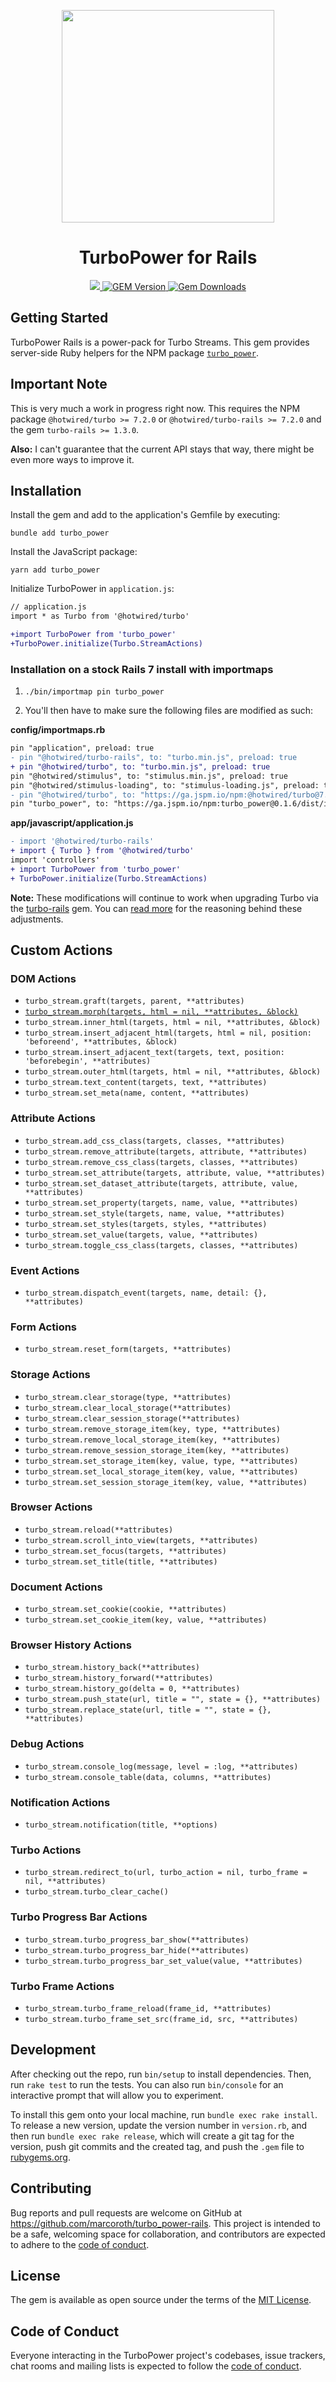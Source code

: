 <p align="center">
  <picture>
    <source media="(prefers-color-scheme: dark)" srcset="assets/hero-dark.png">
    <img src="assets/hero.png" height="340px">
  </picture>
</p>

<h1 align="center">TurboPower for Rails</h1>

<p align="center">
  <a href="https://github.com/marcoroth/turbo_power">
    <img src="https://github.com/marcoroth/turbo_power-rails/actions/workflows/tests.yml/badge.svg">
  </a>
  <a href="https://rubygems.org/gems/turbo_power">
    <img alt="GEM Version" src="https://img.shields.io/gem/v/turbo_power?color=38C160&logo=ruby&logoColor=FE1616">
  </a>
  <a href="https://rubygems.org/gems/turbo_power">
    <img alt="Gem Downloads" src="https://img.shields.io/gem/dt/turbo_power?color=38C160&logo=ruby&logoColor=FE1616">
  </a>
</p>

## Getting Started

TurboPower Rails is a power-pack for Turbo Streams. This gem provides server-side Ruby helpers for the NPM package [`turbo_power`](https://github.com/marcoroth/turbo_power).

## Important Note

This is very much a work in progress right now. This requires the NPM package `@hotwired/turbo >= 7.2.0` or `@hotwired/turbo-rails >= 7.2.0` and the gem `turbo-rails >= 1.3.0`.

**Also:** I can't guarantee that the current API stays that way, there might be even more ways to improve it.


## Installation

Install the gem and add to the application's Gemfile by executing:

```shell
bundle add turbo_power
```

Install the JavaScript package:

```shell
yarn add turbo_power
```

Initialize TurboPower in `application.js`:

```diff
// application.js
import * as Turbo from '@hotwired/turbo'

+import TurboPower from 'turbo_power'
+TurboPower.initialize(Turbo.StreamActions)
```

### Installation on a stock Rails 7 install with importmaps

1. `./bin/importmap pin turbo_power`

2. You'll then have to make sure the following files are modified as such:

**config/importmaps.rb**
```diff
pin "application", preload: true
- pin "@hotwired/turbo-rails", to: "turbo.min.js", preload: true
+ pin "@hotwired/turbo", to: "turbo.min.js", preload: true
pin "@hotwired/stimulus", to: "stimulus.min.js", preload: true
pin "@hotwired/stimulus-loading", to: "stimulus-loading.js", preload: true
- pin "@hotwired/turbo", to: "https://ga.jspm.io/npm:@hotwired/turbo@7.2.0/dist/turbo.es2017-esm.js"
pin "turbo_power", to: "https://ga.jspm.io/npm:turbo_power@0.1.6/dist/index.js"
```

**app/javascript/application.js**
```diff
- import '@hotwired/turbo-rails'
+ import { Turbo } from '@hotwired/turbo'
import 'controllers'
+ import TurboPower from 'turbo_power'
+ TurboPower.initialize(Turbo.StreamActions)
```

**Note:** These modifications will continue to work when upgrading Turbo via the [turbo-rails](https://github.com/hotwired/turbo-rails) gem. You can [read more](https://github.com/marcoroth/turbo_power-rails/issues/2) for the reasoning behind these adjustments.


## Custom Actions

### DOM Actions

* `turbo_stream.graft(targets, parent, **attributes)`
* [`turbo_stream.morph(targets, html = nil, **attributes, &block)`](https://github.com/marcoroth/turbo-morph)
* `turbo_stream.inner_html(targets, html = nil, **attributes, &block)`
* `turbo_stream.insert_adjacent_html(targets, html = nil, position: 'beforeend', **attributes, &block)`
* `turbo_stream.insert_adjacent_text(targets, text, position: 'beforebegin', **attributes)`
* `turbo_stream.outer_html(targets, html = nil, **attributes, &block)`
* `turbo_stream.text_content(targets, text, **attributes)`
* `turbo_stream.set_meta(name, content, **attributes)`


### Attribute Actions

* `turbo_stream.add_css_class(targets, classes, **attributes)`
* `turbo_stream.remove_attribute(targets, attribute, **attributes)`
* `turbo_stream.remove_css_class(targets, classes, **attributes)`
* `turbo_stream.set_attribute(targets, attribute, value, **attributes)`
* `turbo_stream.set_dataset_attribute(targets, attribute, value, **attributes)`
* `turbo_stream.set_property(targets, name, value, **attributes)`
* `turbo_stream.set_style(targets, name, value, **attributes)`
* `turbo_stream.set_styles(targets, styles, **attributes)`
* `turbo_stream.set_value(targets, value, **attributes)`
* `turbo_stream.toggle_css_class(targets, classes, **attributes)`


### Event Actions

* `turbo_stream.dispatch_event(targets, name, detail: {}, **attributes)`


### Form Actions

* `turbo_stream.reset_form(targets, **attributes)`


### Storage Actions

* `turbo_stream.clear_storage(type, **attributes)`
* `turbo_stream.clear_local_storage(**attributes)`
* `turbo_stream.clear_session_storage(**attributes)`
* `turbo_stream.remove_storage_item(key, type, **attributes)`
* `turbo_stream.remove_local_storage_item(key, **attributes)`
* `turbo_stream.remove_session_storage_item(key, **attributes)`
* `turbo_stream.set_storage_item(key, value, type, **attributes)`
* `turbo_stream.set_local_storage_item(key, value, **attributes)`
* `turbo_stream.set_session_storage_item(key, value, **attributes)`


### Browser Actions

* `turbo_stream.reload(**attributes)`
* `turbo_stream.scroll_into_view(targets, **attributes)`
* `turbo_stream.set_focus(targets, **attributes)`
* `turbo_stream.set_title(title, **attributes)`


### Document Actions

* `turbo_stream.set_cookie(cookie, **attributes)`
* `turbo_stream.set_cookie_item(key, value, **attributes)`


### Browser History Actions

* `turbo_stream.history_back(**attributes)`
* `turbo_stream.history_forward(**attributes)`
* `turbo_stream.history_go(delta = 0, **attributes)`
* `turbo_stream.push_state(url, title = "", state = {}, **attributes)`
* `turbo_stream.replace_state(url, title = "", state = {}, **attributes)`


### Debug Actions

* `turbo_stream.console_log(message, level = :log, **attributes)`
* `turbo_stream.console_table(data, columns, **attributes)`


### Notification Actions

* `turbo_stream.notification(title, **options)`


### Turbo Actions

* `turbo_stream.redirect_to(url, turbo_action = nil, turbo_frame = nil, **attributes)`
* `turbo_stream.turbo_clear_cache()`


### Turbo Progress Bar Actions

* `turbo_stream.turbo_progress_bar_show(**attributes)`
* `turbo_stream.turbo_progress_bar_hide(**attributes)`
* `turbo_stream.turbo_progress_bar_set_value(value, **attributes)`


### Turbo Frame Actions

* `turbo_stream.turbo_frame_reload(frame_id, **attributes)`
* `turbo_stream.turbo_frame_set_src(frame_id, src, **attributes)`


## Development

After checking out the repo, run `bin/setup` to install dependencies. Then, run `rake test` to run the tests. You can also run `bin/console` for an interactive prompt that will allow you to experiment.

To install this gem onto your local machine, run `bundle exec rake install`. To release a new version, update the version number in `version.rb`, and then run `bundle exec rake release`, which will create a git tag for the version, push git commits and the created tag, and push the `.gem` file to [rubygems.org](https://rubygems.org).

## Contributing

Bug reports and pull requests are welcome on GitHub at https://github.com/marcoroth/turbo_power-rails. This project is intended to be a safe, welcoming space for collaboration, and contributors are expected to adhere to the [code of conduct](https://github.com/marcoroth/turbo_power-rails/blob/master/CODE_OF_CONDUCT.md).

## License

The gem is available as open source under the terms of the [MIT License](https://opensource.org/licenses/MIT).

## Code of Conduct

Everyone interacting in the TurboPower project's codebases, issue trackers, chat rooms and mailing lists is expected to follow the [code of conduct](https://github.com/marcoroth/turbo_power-rails/blob/master/CODE_OF_CONDUCT.md).
